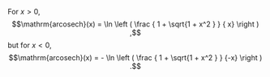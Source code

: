 For $x>0$, $$\mathrm{arcosech}(x)
 = \ln \left ( \frac { 1 + \sqrt{1 + x^2 } } { x} \right ) ,$$ but for
$x<0$, $$\mathrm{arcosech}(x)
 = - \ln \left ( \frac { 1 + \sqrt{1 + x^2 } } {-x} \right ) .$$

